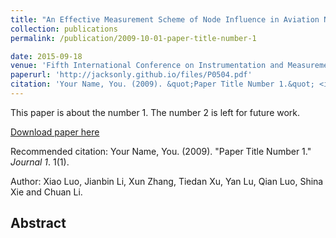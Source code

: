 ```yaml
---
title: "An Effective Measurement Scheme of Node Influence in Aviation Network"
collection: publications
permalink: /publication/2009-10-01-paper-title-number-1

date: 2015-09-18
venue: 'Fifth International Conference on Instrumentation and Measurement, Computer, Communication and Control'
paperurl: 'http://jacksonly.github.io/files/P0504.pdf'
citation: 'Your Name, You. (2009). &quot;Paper Title Number 1.&quot; <i>Journal 1</i>. 1(1).'
---
```

This paper is about the number 1. The number 2 is left for future work.

[Download paper here](http://academicpages.github.io/files/paper1.pdf)

Recommended citation: Your Name, You. (2009). "Paper Title Number 1." <i>Journal 1</i>. 1(1).

Author: Xiao Luo, Jianbin Li, Xun Zhang, Tiedan Xu, Yan Lu, Qian Luo, Shina Xie and Chuan Li. <br/>
## Abstract
